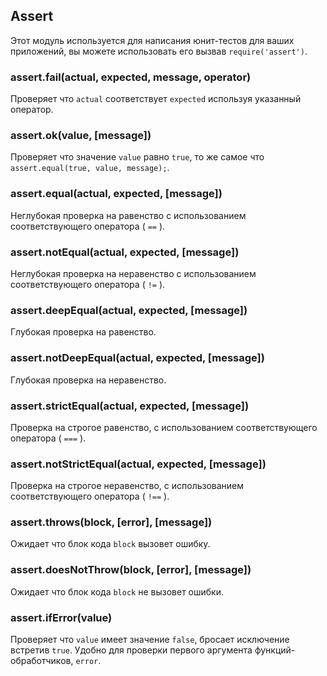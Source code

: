 ## Assert

Этот модуль используется для написания юнит-тестов для ваших приложений,
вы можете использовать его вызвав `require('assert')`.

### assert.fail(actual, expected, message, operator)

Проверяет что `actual` соответствует `expected` используя указанный оператор.

### assert.ok(value, [message])

Проверяет что значение `value` равно `true`, то же самое что
`assert.equal(true, value, message);`.

### assert.equal(actual, expected, [message])

Неглубокая проверка на равенство с использованием соответствующего оператора ( `==` ).

### assert.notEqual(actual, expected, [message])

Неглубокая проверка на неравенство с использованием соответствующего оператора ( `!=` ).

### assert.deepEqual(actual, expected, [message])

Глубокая проверка на равенство.

### assert.notDeepEqual(actual, expected, [message])

Глубокая проверка на неравенство.

### assert.strictEqual(actual, expected, [message])

Проверка на строгое равенство, с использованием соответствующего оператора ( `===` ).

### assert.notStrictEqual(actual, expected, [message])

Проверка на строгое неравенство, с использованием соответствующего оператора ( `!==` ).

### assert.throws(block, [error], [message])

Ожидает что блок кода `block` вызовет ошибку.

### assert.doesNotThrow(block, [error], [message])

Ожидает что блок кода `block` не вызовет ошибки.

### assert.ifError(value)

Проверяет что `value` имеет значение `false`, бросает исключение встретив `true`.
Удобно для проверки первого аргумента функций-обработчиков, `error`.


